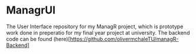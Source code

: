 # ManagrUI

The User Interface repository for my ManagR project, which is prototype work done in preperatio for my final year project at university.
The backend code can be found (here)[https://github.com/olivermchaleTU/managR-Backend]
